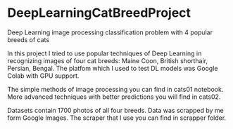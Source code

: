 # DeepLearningCatBreedProject
Deep Learning image processing classification problem with 4 popular breeds of cats

In this project I tried to use popular techniques of Deep Learning in recognizing images of four cat breeds: Maine Coon, British shorthair, Persian, Bengal. The platfom which I used to test DL models was Google Colab with GPU support.

The simple methods of image processing you can find in cats01 notebook. More advanced techniques with better predictions you will find in cats02.

Datasets contain 1700 photos of all four breeds. Data was scrapped by me form Google Images. The scraper that I use you can find in scrapper folder.
